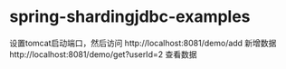 # spring-shardingjdbc-examples
设置tomcat启动端口，然后访问 
http://localhost:8081/demo/add 新增数据
http://localhost:8081/demo/get?userId=2 查看数据